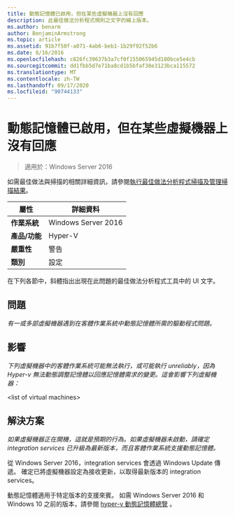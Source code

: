 ```yaml
---
title: 動態記憶體已啟用，但在某些虛擬機器上沒有回應
description: 此最佳做法分析程式規則之文字的線上版本。
ms.author: benarm
author: BenjaminArmstrong
ms.topic: article
ms.assetid: 91b7f50f-a071-4ab6-beb1-1b29f92f52b6
ms.date: 8/16/2016
ms.openlocfilehash: c826fc39637b3a7cf0f155065945d180bce5e4cb
ms.sourcegitcommit: dd1fbb5d7e71ba8cd1b5bfaf38e3123bca115572
ms.translationtype: MT
ms.contentlocale: zh-TW
ms.lasthandoff: 09/17/2020
ms.locfileid: "90744133"
---
```

# <a name="dynamic-memory-is-enabled-but-not-responding-on-some-virtual-machines"></a>動態記憶體已啟用，但在某些虛擬機器上沒有回應

>適用於：Windows Server 2016

如需最佳做法與掃描的相關詳細資訊，請參閱[執行最佳做法分析程式掃描及管理掃描結果](https://go.microsoft.com/fwlink/p/?LinkID=223177)。

|屬性|詳細資料|
|-|-|
|**作業系統**|Windows Server 2016|
|**產品/功能**|Hyper-V|
|**嚴重性**|警告|
|**類別**|設定|

在下列各節中，斜體指出出現在此問題的最佳做法分析程式工具中的 UI 文字。

## <a name="issue"></a>問題
*有一或多部虛擬機器遇到在客體作業系統中動態記憶體所需的驅動程式問題。*

## <a name="impact"></a>影響
*下列虛擬機器中的客體作業系統可能無法執行，或可能執行 unreliably，因為 Hyper-v 無法動態調整記憶體以回應記憶體需求的變更。這會影響下列虛擬機器：*

\<list of virtual machines>

## <a name="resolution"></a>解決方案
*如果虛擬機器正在開機，這就是預期的行為。如果虛擬機器未啟動，請確定 integration services 已升級為最新版本，而且客體作業系統支援動態記憶體。*

從 Windows Server 2016，integration services 會透過 Windows Update 傳遞。 確定已將虛擬機器設定為接收更新，以取得最新版本的 integration services。

動態記憶體適用于特定版本的支援來賓。 如需 Windows Server 2016 和 Windows 10 之前的版本，請參閱 [hyper-v 動態記憶體總覽](/previous-versions/windows/it-pro/windows-server-2012-R2-and-2012/hh831766(v=ws.11)) 。